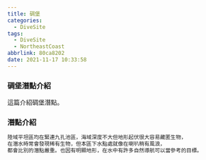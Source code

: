 ```yaml
---
title: 碉堡
categories:
  - DiveSite
tags:
  - DiveSite
  - NortheastCoast
abbrlink: 80ca8202
date: 2021-11-17 10:33:58
---
```

### 碉堡潛點介紹
<!--more-->
這篇介紹碉堡潛點。

### 潛點介紹
```sh
陸域平坦區均在緊連九孔池區，海域深度不大但地形起伏很大容易藏匿生物，
在潛水時常會發現稀有生物，但本區下水點處就像在喇叭稍有風浪，
都會比別的潛點嚴重。也因有明顯地形，在水中有許多自然導航可以當參考的目標。
```